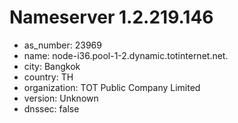 # Nameserver 1.2.219.146

* as_number: 23969
* name: node-i36.pool-1-2.dynamic.totinternet.net.
* city: Bangkok
* country: TH
* organization: TOT Public Company Limited
* version: Unknown
* dnssec: false

